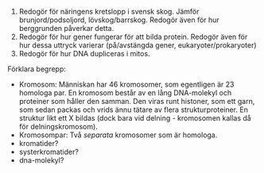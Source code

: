 1. Redogör för näringens kretslopp i svensk skog. Jämför brunjord/podsoljord, lövskog/barrskog. Redogör även för hur berggrunden påverkar detta.
2. Redogör för hur gener fungerar för att bilda protein. Redogör även för hur dessa uttryck varierar (på/avstängda gener, eukaryoter/prokaryoter)
3. Redogör för hur DNA dupliceras i mitos.





Förklara begrepp:
- Kromosom: Människan har 46 kromosomer, som egentligen är 23 homologa par. En kromosom består av en lång DNA-molekyl och proteiner som håller den samman. Den viras runt histoner, som ett garn, som sedan packas och vrids ännu tätare av flera strukturproteiner. En struktur likt ett X bildas (dock bara vid delning - kromosomen kallas då för delningskromosom).
- Kromosompar: Två *separata* kromosomer som är homologa.
- kromatider?
- systerkromatider?
- dna-molekyl?

